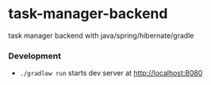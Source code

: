 # task-manager-backend
task manager backend with java/spring/hibernate/gradle

### Development
- `./gradlew run` starts dev server at [http://localhost:8080](http://localhost:8080)
